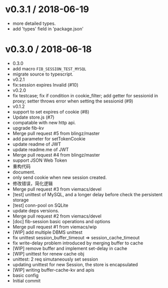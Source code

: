 
v0.3.1 / 2018-06-19
==================

  * more detailed types.
  * add 'types' field in 'package.json'

v0.3.0 / 2018-06-18
===================

  * 0.3.0
  * add macro `FIB_SESSION_TEST_MYSQL`
  * migrate source to typescript.
  * v0.2.1
  * fix:session expires Invalid (#10)
  * v0.2.0
  *  fix testcase; fix if condition in cookie_filter; add getter for sessionid in proxy; setter throws error when setting the sessionid (#9)
  * v0.1.2
  * support to set expires of cookie (#8)
  * Update store.js (#7)
  * compatable with new http api.
  * upgrade fib-kv
  * Merge pull request #5 from blingz/master
  * add parameter for setTokenCookie
  * update readme of JWT
  * update readme.me of JWT
  * Merge pull request #4 from blingz/master
  * support JSON Web Token
  * 重构代码
  * document.
  * only send cookie when new session created.
  * 修改错误，简化逻辑
  * Merge pull request #3 from viemacs/devel
  * [test] unittest of MySQL, and a longer delay before check the persistent storage
  * [test] conn-pool on SQLite
  * update deps versions.
  * Merge pull request #2 from viemacs/devel
  * [doc] fib-session basic operations and options
  * Merge pull request #1 from viemacs/wip
  * [WIP] add multiple DBMS unittest
  * fix unittest session_buffer_timeout => session_cache_timeout
  * fix write-delay problem introduced by merging buffer to cache
  * [WIP] remove buffer and implement set-delay in cache
  * [WIP] unittest for renew cache obj
  * unittest: 2 req simutaneously set session
  * updating unittest for new Session, the store is encapsulated
  * [WIP] writing buffer-cache-kv and apis
  * basic config
  * Initial commit
